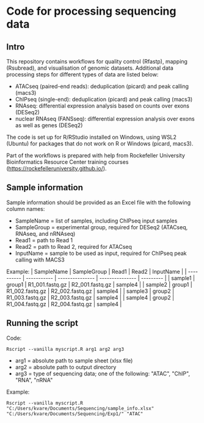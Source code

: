 # Code for processing sequencing data

## Intro
This repository contains workflows for quality control (Rfastp), mapping (Rsubread), and visualisation of genomic datasets. Additional data processing steps for different types of data are listed below:
- ATACseq (paired-end reads): deduplication (picard) and peak calling (macs3)
- ChIPseq (single-end): deduplication (picard) and peak calling (macs3)
- RNAseq: differential expression analysis based on counts over exons (DESeq2)
- nuclear RNAseq (FANSseq): differential expression analysis over exons as well as genes (DESeq2) 

The code is set up for R/RStudio installed on Windows, using WSL2 (Ubuntu) for packages that do not work on R or Windows (picard, macs3).

Part of the workflows is prepared with help from Rockefeller University Bioinformatics Resource Center training courses (https://rockefelleruniversity.github.io/).

## Sample information
Sample information should be provided as an Excel file with the following column names:  
- SampleName = list of samples, including ChIPseq input samples  
- SampleGroup = experimental group, required for DESeq2 (ATACseq, RNAseq, and nRNAseq)  
- Read1 = path to Read 1  
- Read2 = path to Read 2, required for ATACseq  
- InputName = sample to be used as input, required for ChIPseq peak calling with MACS3  

Example:
 | SampleName | SampleGroup | Read1           | Read2           | InputName |
 | ---------- | ----------- | --------------- | --------------- | --------- |
 | sample1    | group1      | R1_001.fastq.gz | R2_001.fastq.gz | sample4   |
 | sample2    | group1      | R1_002.fastq.gz | R2_002.fastq.gz | sample4   |
 | sample3    | group2      | R1_003.fastq.gz | R2_003.fastq.gz | sample4   |
 | sample4    | group2      | R1_004.fastq.gz | R2_004.fastq.gz | sample4   |

## Running the script
Code:
```
Rscript --vanilla myscript.R arg1 arg2 arg3
```
- arg1 = absolute path to sample sheet (xlsx file)  
- arg2 = absolute path to output directory  
- arg3 = type of sequencing data; one of the following: "ATAC", "ChIP", "RNA", "nRNA"  

Example: 
```
Rscript --vanilla myscript.R "C:/Users/kvare/Documents/Sequencing/sample_info.xlsx" "C:/Users/kvare/Documents/Sequencing/Exp1/" "ATAC"
```
